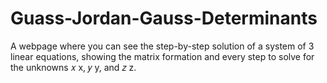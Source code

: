 # Guass-Jordan-Gauss-Determinants
A webpage where you can see the step-by-step solution of a system of 3 linear equations, showing the matrix formation and every step to solve for the unknowns  𝑥 x,  𝑦 y, and  𝑧 z.
